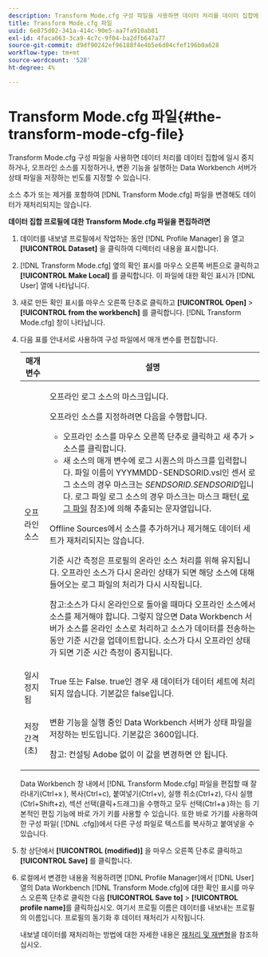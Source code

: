 ```yaml
---
description: Transform Mode.cfg 구성 파일을 사용하면 데이터 처리를 데이터 집합에 일시 중지하거나, 오프라인 소스를 지정하거나, 변환 기능을 실행하는 Data Workbench 서버가 상태 파일을 저장하는 빈도를 지정할 수 있습니다.
title: Transform Mode.cfg 파일
uuid: 6e875d02-341a-414c-90e5-aa7fa910ab81
exl-id: 4faca063-3ca9-4c7c-9f04-ba2dfb647a77
source-git-commit: d9df90242ef96188f4e4b5e6d04cfef196b0a628
workflow-type: tm+mt
source-wordcount: '528'
ht-degree: 4%

---
```


# Transform Mode.cfg 파일{#the-transform-mode-cfg-file}

Transform Mode.cfg 구성 파일을 사용하면 데이터 처리를 데이터 집합에 일시 중지하거나, 오프라인 소스를 지정하거나, 변환 기능을 실행하는 Data Workbench 서버가 상태 파일을 저장하는 빈도를 지정할 수 있습니다.

소스 추가 또는 제거를 포함하여 [!DNL Transform Mode.cfg] 파일을 변경해도 데이터가 재처리되지는 않습니다.

**데이터 집합 프로필에 대한 Transform Mode.cfg 파일을 편집하려면**

1. 데이터를 내보낼 프로필에서 작업하는 동안 [!DNL Profile Manager] 을 열고 **[!UICONTROL Dataset]** 을 클릭하여 디렉터리 내용을 표시합니다.
1. [!DNL Transform Mode.cfg] 옆의 확인 표시를 마우스 오른쪽 버튼으로 클릭하고 **[!UICONTROL Make Local]** 를 클릭합니다. 이 파일에 대한 확인 표시가 [!DNL User] 열에 나타납니다.
1. 새로 만든 확인 표시를 마우스 오른쪽 단추로 클릭하고 **[!UICONTROL Open]** > **[!UICONTROL from the workbench]** 를 클릭합니다. [!DNL Transform Mode.cfg] 창이 나타납니다.
1. 다음 표를 안내서로 사용하여 구성 파일에서 매개 변수를 편집합니다.

   <table id="table_9FC00BD54FD8439DA17AEF61AC2ACD50"> 
    <thead> 
    <tr> 
    <th colname="col1" class="entry"> 매개 변수 </th> 
    <th colname="col2" class="entry"> 설명 </th> 
    </tr> 
    </thead>
    <tbody> 
    <tr> 
    <td colname="col1"> 오프라인 소스 </td> 
    <td colname="col2"> <p>오프라인 로그 소스의 마스크입니다. </p> <p> 오프라인 소스를 지정하려면 다음을 수행합니다. </p> 
    <ul id="ul_B93F945A697C4882ADE420438712B0B0"> 
     <li id="li_617C04FE9F1C4E998394F224CFEA21F3"> <span class="uicontrol"> 오프라인 소스</span>를 마우스 오른쪽 단추로 클릭하고 <span class="uicontrol"> 새</span> 추가 &gt; <span class="uicontrol"> 소스</span>를 클릭합니다. </li> 
    <li id="li_B263A294D1F14D62BBAA5DBF3B388C38"> 새 소스의 매개 변수에 로그 시퀀스의 마스크를 입력합니다. 파일 이름이 <span class="filepath"> YYYMMDD-SENDSORID.vsl</span>인 센서 로그 소스의 경우 마스크는 <i>SENDSORID.SENDSORID</i>입니다. 로그 파일 로그 소스의 경우 마스크는 <span class="wintitle"> 마스크 패턴</span>(<a href="../../../../home/c-dataset-const-proc/c-log-proc-config-file/c-log-sources.md#concept-3d4fb817c057447d90f166b1183b461e"> 로그 파일</a> 참조)에 의해 추출되는 문자열입니다. </li> 
    </ul> <p> <span class="wintitle"> Offline Sources</span>에서 소스를 추가하거나 제거해도 데이터 세트가 재처리되지는 않습니다. </p> <p> 기준 시간 측정은 프로필의 온라인 소스 처리를 위해 유지됩니다. 오프라인 소스가 다시 온라인 상태가 되면 해당 소스에 대해 들어오는 로그 파일의 처리가 다시 시작됩니다. </p> <p> <p>참고:소스가 다시 온라인으로 돌아올 때마다 <span class="wintitle"> 오프라인 소스</span>에서 소스를 제거해야 합니다. 그렇지 않으면 Data Workbench 서버가 소스를 온라인 소스로 처리하고 소스가 데이터를 전송하는 동안 기준 시간을 업데이트합니다. 소스가 다시 오프라인 상태가 되면 기준 시간 측정이 중지됩니다. </p> </p> </td> 
    </tr> 
    <tr> 
    <td colname="col1"> 일시 정지됨 </td> 
    <td colname="col2"> True 또는 False. true인 경우 새 데이터가 데이터 세트에 처리되지 않습니다. 기본값은 false입니다. </td> 
    </tr> 
    <tr> 
    <td colname="col1"> 저장 간격(초) </td> 
    <td colname="col2"> <p>변환 기능을 실행 중인 Data Workbench 서버가 상태 파일을 저장하는 빈도입니다. 기본값은 3600입니다. </p> <p> <p>참고: 컨설팅 Adobe 없이 이 값을 변경하면 안 됩니다. </p> </p> </td> 
    </tr> 
    </tbody> 
   </table>

   Data Workbench 창 내에서 [!DNL Transform Mode.cfg] 파일을 편집할 때 잘라내기(Ctrl+x ), 복사(Ctrl+c), 붙여넣기(Ctrl+v), 실행 취소(Ctrl+z), 다시 실행(Ctrl+Shift+z), 섹션 선택(클릭+드래그)을 수행하고 모두 선택(Ctrl+a )하는 등 기본적인 편집 기능에 바로 가기 키를 사용할 수 있습니다. 또한 바로 가기를 사용하여 한 구성 파일( [!DNL .cfg])에서 다른 구성 파일로 텍스트를 복사하고 붙여넣을 수 있습니다.

1. 창 상단에서 **[!UICONTROL (modified)]** 을 마우스 오른쪽 단추로 클릭하고 **[!UICONTROL Save]** 를 클릭합니다.
1. 로컬에서 변경한 내용을 적용하려면 [!DNL Profile Manager]에서 [!DNL User] 열의 Data Workbench [!DNL Transform Mode.cfg]에 대한 확인 표시를 마우스 오른쪽 단추로 클릭한 다음 **[!UICONTROL Save to]** > **[!UICONTROL profile name]**&#x200B;를 클릭하십시오. 여기서 프로필 이름은 데이터를 내보내는 프로필의 이름입니다. 프로필의 동기화 후 데이터 재처리가 시작됩니다.

   내보낼 데이터를 재처리하는 방법에 대한 자세한 내용은 [재처리 및 재변형](../../../../home/c-dataset-const-proc/c-reproc-retrans/c-unst-reproc-retrans.md)을 참조하십시오.
